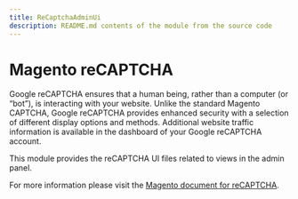 ```yaml
---
title: ReCaptchaAdminUi
description: README.md contents of the module from the source code
---
```


# Magento reCAPTCHA

Google reCAPTCHA ensures that a human being, rather than a computer (or “bot”), is interacting with your website. Unlike the standard Magento CAPTCHA, Google reCAPTCHA provides enhanced security with a selection of different display options and methods. Additional website traffic information is available in the dashboard of your Google reCAPTCHA account.

This module provides the reCAPTCHA UI files related to views in the admin panel.

For more information please visit the [Magento document for reCAPTCHA](https://docs.magento.com/user-guide/stores/security-google-recaptcha.html).
